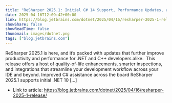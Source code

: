 ```yaml
---
title: "ReSharper 2025.1: Initial C# 14 Support, Performance Updates, and Comprehensive Quality-of-Life Enhancements"
date: 2025-04-16T12:09:42+00:00
link: https://blog.jetbrains.com/dotnet/2025/04/16/resharper-2025-1-release/
showShare: false
showReadTime: false
thumbnail: images/dotnet.png
tags: ["blog.jetbrains.com"]
---
```

ReSharper 2025.1 is here, and it’s packed with updates that further improve productivity and performance for .NET and C++ developers alike.  This release offers a host of quality-of-life enhancements, smarter inspections, and integrations that streamline your development workflow across your IDE and beyond. Improved C# assistance across the board ReSharper 2025.1 supports initial .NET 10 […]

- Link to article: https://blog.jetbrains.com/dotnet/2025/04/16/resharper-2025-1-release/